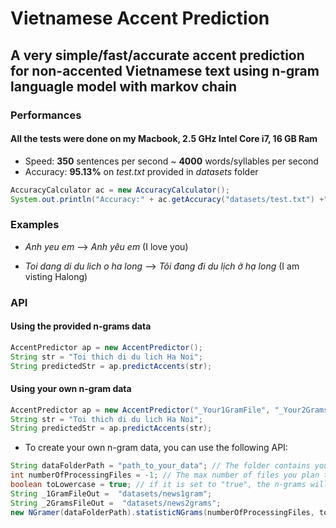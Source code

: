 # Vietnamese Accent Prediction
## A very simple/fast/accurate accent prediction for non-accented Vietnamese text using n-gram languagle model with markov chain

### Performances
#### All the tests were done on my Macbook, 2.5 GHz Intel Core i7, 16 GB Ram
- Speed: **350** sentences per second ~ **4000** words/syllables per second 
- Accuracy: **95.13%** on *test.txt* provided in *datasets* folder

```java
AccuracyCalculator ac = new AccuracyCalculator(); 
System.out.println("Accuracy:" + ac.getAccuracy("datasets/test.txt") +"%");
```

### Examples
- *Anh yeu em* --> *Anh yêu em* (I love you) 

- *Toi dang di du lich o ha long* --> *Tôi đang đi du lịch ở hạ long* (I am visting Halong) 


### API
#### Using the provided n-grams data

```java
AccentPredictor ap = new AccentPredictor();
String str = "Toi thich di du lich Ha Noi";
String predictedStr = ap.predictAccents(str);

```

#### Using your own n-gram data

```java
AccentPredictor ap = new AccentPredictor("_Your1GramFile", "_Your2GramsFile");
String str = "Toi thich di du lich Ha Noi";
String predictedStr = ap.predictAccents(str);

```

- To create your own n-gram data, you can use the following API:

```java
String dataFolderPath = "path_to_your_data"; // The folder contains your text data
int numberOfProcessingFiles = -1; // The max number of files you plan to process (-1 means using all the data)
boolean toLowercase = true; // if it is set to "true", the n-grams will be converted to lowercase
String _1GramFileOut =  "datasets/news1gram";
String _2GramsFileOut =  "datasets/news2grams";
new NGramer(dataFolderPath).statisticNGrams(numberOfProcessingFiles, toLowercase, _1GramFileOut, _2GramsFileOut);

```